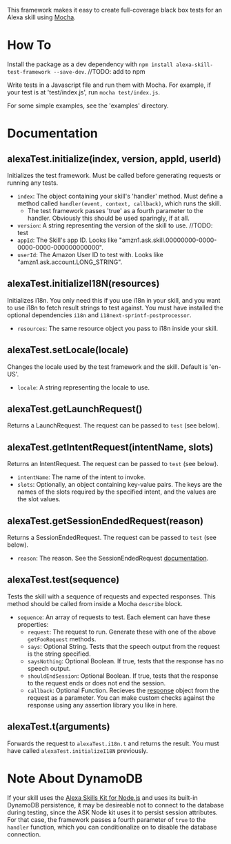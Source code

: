 This framework makes it easy to create full-coverage black box tests for an Alexa skill using [Mocha](https://mochajs.org/).

# How To
Install the package as a dev dependency with `npm install alexa-skill-test-framework --save-dev`. //TODO: add to npm

Write tests in a Javascript file and run them with Mocha. For example, if your test is at 'test/index.js', run `mocha test/index.js`.

For some simple examples, see the 'examples' directory.

# Documentation

## alexaTest.initialize(index, version, appId, userId)
Initializes the test framework. Must be called before generating requests or running any tests.
* `index`: The object containing your skill's 'handler' method. Must define a method called `handler(event, context, callback)`, which runs the skill.
  * The test framework passes 'true' as a fourth parameter to the handler. Obviously this should be used sparingly, if at all.
* `version`: A string representing the version of the skill to use. //TODO: test
* `appId`: The Skill's app ID. Looks like "amzn1.ask.skill.00000000-0000-0000-0000-000000000000".
* `userId`: The Amazon User ID to test with. Looks like "amzn1.ask.account.LONG_STRING".

## alexaTest.initializeI18N(resources)
Initializes i18n. You only need this if you use i18n in your skill, and you want to use i18n to fetch result strings to test against. You must have installed the optional dependencies `i18n` and `i18next-sprintf-postprocessor`.
* `resources`: The same resource object you pass to i18n inside your skill.

## alexaTest.setLocale(locale)
Changes the locale used by the test framework and the skill. Default is 'en-US'.
* `locale`: A string representing the locale to use.

## alexaTest.getLaunchRequest()
Returns a LaunchRequest. The request can be passed to `test` (see below).

## alexaTest.getIntentRequest(intentName, slots)
Returns an IntentRequest. The request can be passed to `test` (see below).
* `intentName`: The name of the intent to invoke.
* `slots`: Optionally, an object containing key-value pairs. The keys are the names of the slots required by the specified intent, and the values are the slot values.

## alexaTest.getSessionEndedRequest(reason)
Returns a SessionEndedRequest. The request can be passed to `test` (see below).
* `reason`: The reason. See the SessionEndedRequest [documentation][sessionendedrequest docs].

## alexaTest.test(sequence)
Tests the skill with a sequence of requests and expected responses. This method should be called from inside a Mocha `describe` block.
* `sequence`: An array of requests to test. Each element can have these properties:
  * `request`: The request to run. Generate these with one of the above `getFooRequest` methods.
  * `says`: Optional String. Tests that the speech output from the request is the string specified.
  * `saysNothing`: Optional Boolean. If true, tests that the response has no speech output.
  * `shouldEndSession`: Optional Boolean. If true, tests that the response to the request ends or does not end the session.
  * `callback`: Optional Function. Recieves the [response][response examples] object from the request as a parameter. You can make custom checks against the response using any assertion library you like in here.

## alexaTest.t(arguments)
Forwards the request to `alexaTest.i18n.t` and returns the result. You must have called `alexaTest.initializeI18N` previously.

# Note About DynamoDB
If your skill uses the [Alexa Skills Kit for Node.js][nodekit] and uses its built-in DynamoDB persistence, it may be desireable not to connect to the database during testing, since the ASK Node kit uses it to persist session attributes. For that case, the framework passes a fourth parameter of `true` to the `handler` function, which you can conditionalize on to disable the database connection.

[sessionendedrequest docs]: https://developer.amazon.com/public/solutions/alexa/alexa-skills-kit/docs/custom-standard-request-types-reference#sessionendedrequest
[response examples]: https://developer.amazon.com/public/solutions/alexa/alexa-skills-kit/docs/alexa-skills-kit-interface-reference#response-examples
[nodekit]: https://github.com/alexa/alexa-skills-kit-sdk-for-nodejs